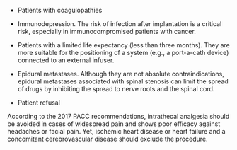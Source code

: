 - Patients with coagulopathies

- Immunodepression. The risk of infection after implantation is a critical risk, especially in immunocompromised patients with cancer.

- Patients with a limited life expectancy (less than three months). They are more suitable for the positioning of a system (e.g., a port-a-cath device) connected to an external infuser.

- Epidural metastases. Although they are not absolute contraindications, epidural metastases associated with spinal stenosis can limit the spread of drugs by inhibiting the spread to nerve roots and the spinal cord.

- Patient refusal

According to the 2017 PACC recommendations, intrathecal analgesia should be avoided in cases of widespread pain and shows poor efficacy against headaches or facial pain. Yet, ischemic heart disease or heart failure and a concomitant cerebrovascular disease should exclude the procedure.